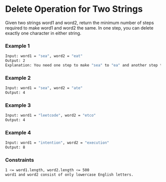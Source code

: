 # Delete Operation for Two Strings

Given two strings word1 and word2, return the minimum number of steps required to make word1 and word2 the same.
In one step, you can delete exactly one character in either string.

### Example 1
```sh
Input: word1 = "sea", word2 = "eat"
Output: 2
Explanation: You need one step to make "sea" to "ea" and another step to make "eat" to "ea".
```

### Example 2
```sh
Input: word1 = "sea", word2 = "ate"
Output: 4
```

### Example 3
```sh
Input: word1 = "leetcode", word2 = "etco"
Output: 4
```

### Example 4
```sh
Input: word1 = "intention", word2 = "execution"
Output: 8
```

### Constraints
```sh
1 <= word1.length, word2.length <= 500
word1 and word2 consist of only lowercase English letters.
```
